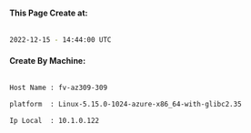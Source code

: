 
   
#### This Page Create at:

```bash

2022-12-15 - 14:44:00 UTC

```

#### Create By Machine:

```bash

Host Name : fv-az309-309

platform  : Linux-5.15.0-1024-azure-x86_64-with-glibc2.35

Ip Local  : 10.1.0.122

```

